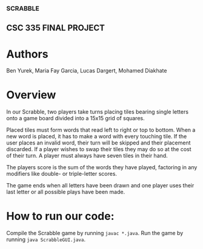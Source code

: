 ### SCRABBLE
## CSC 335 FINAL PROJECT

# Authors
Ben Yurek, Maria Fay Garcia, Lucas Dargert, Mohamed Diakhate

# Overview
In our Scrabble, two players take turns placing tiles bearing single
letters onto a game board divided into a 15x15 grid of squares.

Placed tiles must form words that read left to right or top to bottom.
When a new word is placed, it has to make a word with every touching tile.
If the user places an invalid word, their turn will be skipped and their
placement discarded. If a player wishes to swap their tiles they may do so
at the cost of their turn. A player must always have seven tiles in their
hand.

The players score is the sum of the words they have played, factoring in
any modifiers like double- or triple-letter scores.

The game ends when all letters have been drawn and one player uses
their last letter or all possible plays have been made.

# How to run our code:

Compile the Scrabble game by running `javac *.java`. Run the game
by running `java ScrabbleGUI.java`.
